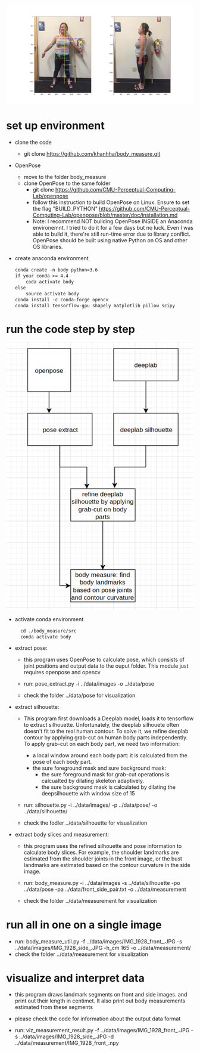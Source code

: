 
![alt text](./data/slice_result_annotations.png "result")

# set up environment
  * clone the code
    * git clone https://github.com/khanhha/body_measure.git
  * OpenPose
    * move to the folder body_measure
    * clone OpenPose to the same folder
        * git clone https://github.com/CMU-Perceptual-Computing-Lab/openpose
        * follow this instruction to build OpenPose on  Linux. Ensure to set the flag "BUILD_PYTHON"
           https://github.com/CMU-Perceptual-Computing-Lab/openpose/blob/master/doc/installation.md
      * Note: 
      I recommend NOT building OpenPose INSIDE an Anaconda environemnt.
      I tried to do it for a few days but no luck. 
      Even I was able to build it, there're still run-time error due to library conflict.
      OpenPose should be built using native Python on OS and other OS libraries.

  * create anaconda environment
  
        conda create -n body python=3.6
        if your conda >= 4.4
            coda activate body
        else
            source activate body 
        conda install -c conda-forge opencv
        conda install tensorflow-gpu shapely matplotlib pillow scipy 

# run the code step by step
![alt text](./diagram.png "overview")

* activate conda environment

        cd ./body_measure/src
        conda activate body

* extract pose: 
    - this program uses OpenPose to calculate pose, which consists of joint positions and output data to the ouput folder. This module just requires openpose and opencv
    
    - run: pose_extract.py -i ../data/images -o ../data/pose
    - check the folder ../data/pose for visualization

- extract silhouette: 
    - This program first downloads a Deeplab model, loads it to tensorflow to extract silhouette. Unfortunately, the deeplab silhouete often doesn't fit to the real human contour. To solve it, we refine deeplab contour by applying grab-cut on human body parts independently. To apply grab-cut on each body part, we need two information:
        -  a local window around each body part: it is calculated from the pose of each body part. 
        -  the sure foreground mask and sure background mask: 
            -  the sure foreground mask for grab-cut operations is calcualted by dilating skeleton adaptively.
            -  the sure background mask is calculated by dilating the deepsilhouette with window size of 15

    - run: silhouette.py -i ../data/images/ -p ../data/pose/ -o ../data/silhouette/

    - check the fodler ../data/silhouette for visualization

* extract body slices and measurement: 
	* this program uses the refined silhouette and pose information to calculate body slices. For example, the shoulder landmarks are estimated from the shoulder joints in the front image, or the bust landmarks are estimated based on the contour curvature in the side image.
	  
    * run:  body_measure.py -i ../data/images -s ../data/silhouette -po ../data/pose -pa ../data/front_side_pair.txt 
      -o ../data/measurement
    * check the folder ../data/measurement for visualization


# run all in one on a single image
* run: body_measure_util.py -f ../data/images/IMG_1928_front_.JPG -s ../data/images/IMG_1928_side_.JPG -h_cm 165 
    -o ../data/measurement/
* check the folder ../data/measurement for visualization

# visualize and interpret data
* this program draws landmark segments on front and side images.
and print out their length in centimet. It also print out body measurements estimated from these segments
* please check the code for information about the output data format

* run: viz_measurement_result.py -f ../data/images/IMG_1928_front_.JPG -s ../data/images/IMG_1928_side_.JPG -d            
    ../data/measurement/IMG_1928_front_.npy
